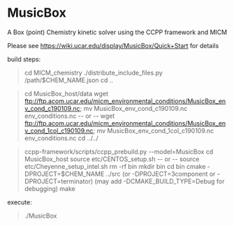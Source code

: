 # MusicBox
A Box (point) Chemistry kinetic solver using the CCPP framework and MICM

Please see https://wiki.ucar.edu/display/MusicBox/Quick+Start for details

build steps:
> cd MICM_chemistry
> ./distribute_include_files.py /path/$CHEM_NAME.json
> cd ..

> cd MusicBox_host/data 
> wget  ftp://ftp.acom.ucar.edu/micm_environmental_conditions/MusicBox_env_cond_c190109.nc; mv MusicBox_env_cond_c190109.nc env_conditions.nc
 -- or --
> wget  ftp://ftp.acom.ucar.edu/micm_environmental_conditions/MusicBox_env_cond_1col_c190109.nc; mv MusicBox_env_cond_1col_c190109.nc env_conditions.nc
> cd ../../

> ccpp-framework/scripts/ccpp_prebuild.py --model=MusicBox
> cd MusicBox_host
> source etc/CENTOS_setup.sh -- or -- source etc/Cheyenne_setup_intel.sh
> rm -rf bin
> mkdir bin
> cd bin
> cmake -DPROJECT=$CHEM_NAME ../src  (or -DPROJECT=3component or -DPROJECT=terminator) (may add -DCMAKE_BUILD_TYPE=Debug for debugging)
> make

execute:
> ./MusicBox
